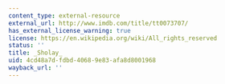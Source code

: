```yaml
---
content_type: external-resource
external_url: http://www.imdb.com/title/tt0073707/
has_external_license_warning: true
license: https://en.wikipedia.org/wiki/All_rights_reserved
status: ''
title: _Sholay_
uid: 4cd48a7d-fdbd-4068-9e83-afa8d8001968
wayback_url: ''
---
```

